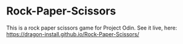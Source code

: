 # Rock-Paper-Scissors
This is a rock paper scissors game for Project Odin.
See it live, here: https://dragon-install.github.io/Rock-Paper-Scissors/
